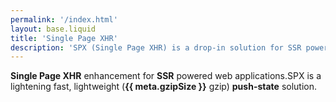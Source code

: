 ```yaml
---
permalink: '/index.html'
layout: base.liquid
title: 'Single Page XHR'
description: 'SPX (Single Page XHR) is a drop-in solution for SSR powered web applications. A lightening fast, lightweight push~state solution with component enhancements.'
---
```


<strong>Single Page XHR</strong> enhancement for <strong>SSR</strong> powered web applications.<span class="d-inline d-md-block">SPX is a lightening fast, lightweight (<strong>{{ meta.gzipSize }}</strong> gzip) <strong>push-state</strong> solution.</span>
